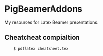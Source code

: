 # PigBeamerAddons
My resources for Latex Beamer presentations.

## Cheatcheat compialtion

```
	$ pdflatex cheatsheet.tex
```
